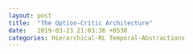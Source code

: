```yaml
---
layout: post
title:  "The Option-Critic Architecture"
date:   2019-03-23 21:03:36 +0530
categories: Hierarchical-RL Temporal-Abstractions
---
```

